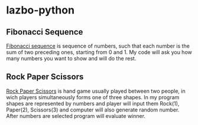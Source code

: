 # lazbo-python
## Fibonacci Sequence
[Fibonacci sequence](https://en.wikipedia.org/wiki/Fibonacci_number) is sequence of numbers, such that each number is the sum of two preceding ones, starting from 0 and 1. My code will ask you how many numbers you want to show and will do the rest.

## Rock Paper Scissors
[Rock Paper Scissors](https://en.wikipedia.org/wiki/Rock_paper_scissors) is hand game usually played between two people, in wich players simultaneously forms one of three shapes. In my program shapes are represented by numbers and player will input them Rock(1), Paper(2), Scissors(3) and computer will also generate random number. After numbers are selected program will evaluate winner.